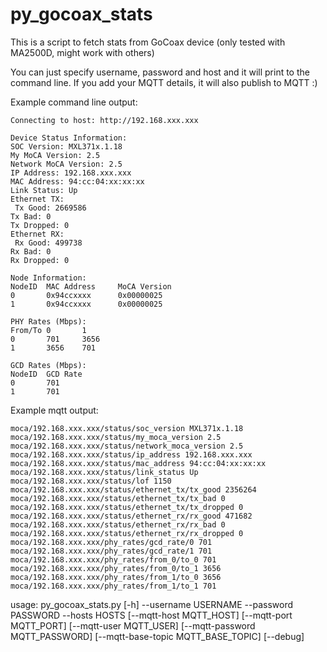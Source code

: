 # py_gocoax_stats

This is a script to fetch stats from GoCoax device (only tested with MA2500D, might work with others)

You can just specify username, password and host and it will print to the command line. If you add your MQTT details, it will also publish to MQTT :) 

Example command line output:

```
Connecting to host: http://192.168.xxx.xxx

Device Status Information:
SOC Version: MXL371x.1.18
My MoCA Version: 2.5
Network MoCA Version: 2.5
IP Address: 192.168.xxx.xxx
MAC Address: 94:cc:04:xx:xx:xx
Link Status: Up
Ethernet TX:
 Tx Good: 2669586
Tx Bad: 0
Tx Dropped: 0
Ethernet RX:
 Rx Good: 499738
Rx Bad: 0
Rx Dropped: 0

Node Information:
NodeID  MAC Address     MoCA Version
0       0x94ccxxxx      0x00000025
1       0x94ccxxxx      0x00000025

PHY Rates (Mbps):
From/To 0       1
0       701     3656
1       3656    701

GCD Rates (Mbps):
NodeID  GCD Rate
0       701
1       701
```

Example mqtt output:

```
moca/192.168.xxx.xxx/status/soc_version MXL371x.1.18
moca/192.168.xxx.xxx/status/my_moca_version 2.5
moca/192.168.xxx.xxx/status/network_moca_version 2.5
moca/192.168.xxx.xxx/status/ip_address 192.168.xxx.xxx
moca/192.168.xxx.xxx/status/mac_address 94:cc:04:xx:xx:xx
moca/192.168.xxx.xxx/status/link_status Up
moca/192.168.xxx.xxx/status/lof 1150
moca/192.168.xxx.xxx/status/ethernet_tx/tx_good 2356264
moca/192.168.xxx.xxx/status/ethernet_tx/tx_bad 0
moca/192.168.xxx.xxx/status/ethernet_tx/tx_dropped 0
moca/192.168.xxx.xxx/status/ethernet_rx/rx_good 471682
moca/192.168.xxx.xxx/status/ethernet_rx/rx_bad 0
moca/192.168.xxx.xxx/status/ethernet_rx/rx_dropped 0
moca/192.168.xxx.xxx/phy_rates/gcd_rate/0 701
moca/192.168.xxx.xxx/phy_rates/gcd_rate/1 701
moca/192.168.xxx.xxx/phy_rates/from_0/to_0 701
moca/192.168.xxx.xxx/phy_rates/from_0/to_1 3656
moca/192.168.xxx.xxx/phy_rates/from_1/to_0 3656
moca/192.168.xxx.xxx/phy_rates/from_1/to_1 701
``` 

usage: py_gocoax_stats.py [-h] --username USERNAME --password PASSWORD --hosts HOSTS
                          [--mqtt-host MQTT_HOST] [--mqtt-port MQTT_PORT]
                          [--mqtt-user MQTT_USER] [--mqtt-password MQTT_PASSWORD]
                          [--mqtt-base-topic MQTT_BASE_TOPIC] [--debug]

                          
